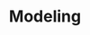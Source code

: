 ---
title: "Modeling"

categories: ['']

tags: ['Modeling']

arwords: 'النمذجة'

arexps: []

enwords: ['Modeling']

enexps: []

arlexicons: 'ن'

enlexicons: 'M'

authors: ['Ruqayya Roshdy']

translators: ['']

citations: 'العربية والذكاء الاصطناعي'

sources: 'مركز الملك عبدالله بن عبدالعزيز الدولي لخدمة اللغة العربية'

word: "true"

slug: ""
---